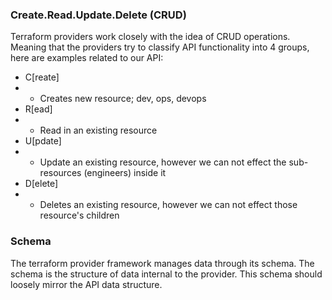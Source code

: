 
### Create.Read.Update.Delete (CRUD)
Terraform providers work closely with the idea of CRUD operations. Meaning that the providers
try to classify API functionality into 4 groups, here are examples related to our API:
- C[reate]
- - Creates new resource; dev, ops, devops
- R[ead]
- - Read in an existing resource
- U[pdate]
- - Update an existing resource, however we can not effect the sub-resources (engineers) inside it
- D[elete]
- - Deletes an existing resource, however we can not effect those resource's children

### Schema
The terraform provider framework manages data through its schema. The schema is the structure of data
internal to the provider. This schema should loosely mirror the API data structure.
